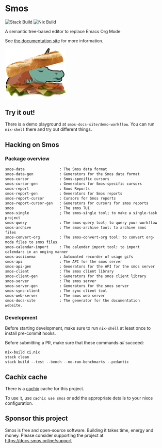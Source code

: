 # Smos

![Stack Build](https://github.com/NorfairKing/smos/workflows/Stack%20Build/badge.svg)
![Nix Build](https://github.com/NorfairKing/smos/workflows/Nix%20Build/badge.svg)

A semantic tree-based editor to replace Emacs Org Mode

See [the documentation site](https://docs.smos.online) for more information.

<img src="logo.png" width="200" alt="logo"/>

## Try it out!

There is a demo playground at `smos-docs-site/demo-workflow`.
You can run `nix-shell` there and try out different things.

## Hacking on Smos

### Package overview

```
smos-data                : The Smos data format
smos-data-gen            : Generators for the Smos data format
smos-cursor              : Smos-specific cursors
smos-cursor-gen          : Generators for Smos-specific cursors
smos-report              : Smos Reports
smos-report-gen          : Generators for Smos reports
smos-report-cursor       : Cursors for Smos reports
smos-report-cursor-gen   : Generators for cursors for smos reports
smos                     : The smos TUI
smos-single              ; The smos-single tool; to make a single-task project
smos-query               : The smos-query tool; to query your workflow
smos-archive             : The smos-archive tool: to archive smos files
smos-convert-org         : The smos-convert-org tool: to convert org-mode files to smos files
smos-calendar-import     : The calendar import tool: to import calendars in an onging manner
smos-asciinema           : Automated recorder of usage gifs
smos-api                 : The API for the smos server
smos-api-gen             : Generators for the API for the smos server
smos-client              : The smos client library
smos-client-gen          : Generators for the smos client library
smos-server              : The smos server
smos-server-gen          : Generators for the smos server
smos-sync-client         : The sync client tool
smos-web-server          : The smos web server
smos-docs-site           : The generator for the documentation website.
```

### Development

Before starting development, make sure to run `nix-shell` at least once to install pre-commit hooks.

Before submitting a PR, make sure that these commands _all_ succeed:

```
nix-build ci.nix
stack clean
stack build --test --bench --no-run-benchmarks --pedantic
```

## Cachix cache

There is a [cachix](https://cachix.org) cache for this project.

To use it, use `cachix use smos` or add the appropriate details to your nixos configuration.


## Sponsor this project

Smos is free and open-source software.
Building it takes time, energy and money.
Please consider supporting the project at https://docs.smos.online/support

